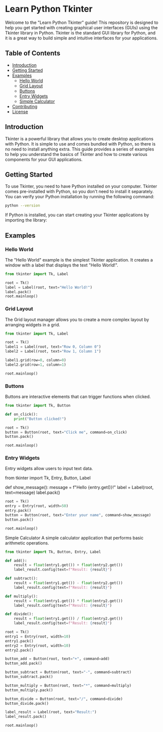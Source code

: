 # Learn Python Tkinter

Welcome to the "Learn Python Tkinter" guide! This repository is designed to help you get started with creating graphical user interfaces (GUIs) using the Tkinter library in Python. Tkinter is the standard GUI library for Python, and it is a great way to build simple and intuitive interfaces for your applications.

## Table of Contents

- [Introduction](#introduction)
- [Getting Started](#getting-started)
- [Examples](#examples)
  - [Hello World](#hello-world)
  - [Grid Layout](#grid-layout)
  - [Buttons](#buttons)
  - [Entry Widgets](#entry-widgets)
  - [Simple Calculator](#simple-calculator)
- [Contributing](#contributing)
- [License](#license)

## Introduction

Tkinter is a powerful library that allows you to create desktop applications with Python. It is simple to use and comes bundled with Python, so there is no need to install anything extra. This guide provides a series of examples to help you understand the basics of Tkinter and how to create various components for your GUI applications.

## Getting Started

To use Tkinter, you need to have Python installed on your computer. Tkinter comes pre-installed with Python, so you don't need to install it separately. You can verify your Python installation by running the following command:

```sh
python --version
```

If Python is installed, you can start creating your Tkinter applications by importing the library:

## Examples

### Hello World

The "Hello World" example is the simplest Tkinter application. It creates a window with a label that displays the text "Hello World!".

```python
from tkinter import Tk, Label

root = Tk()
label = Label(root, text="Hello World!")
label.pack()
root.mainloop()
```

### Grid Layout

The Grid layout manager allows you to create a more complex layout by arranging widgets in a grid.

```python
from tkinter import Tk, Label

root = Tk()
label1 = Label(root, text="Row 0, Column 0")
label2 = Label(root, text="Row 1, Column 1")

label1.grid(row=0, column=0)
label2.grid(row=1, column=1)

root.mainloop()
```

### Buttons

Buttons are interactive elements that can trigger functions when clicked.

```python
from tkinter import Tk, Button

def on_click():
    print("Button clicked!")

root = Tk()
button = Button(root, text="Click me", command=on_click)
button.pack()

root.mainloop()
```

### Entry Widgets

Entry widgets allow users to input text data.


from tkinter import Tk, Entry, Button, Label

def show_message():
    message = f"Hello {entry.get()}!"
    label = Label(root, text=message)
    label.pack()

```python
root = Tk()
entry = Entry(root, width=50)
entry.pack()
button = Button(root, text="Enter your name", command=show_message)
button.pack()

root.mainloop()
```

Simple Calculator
A simple calculator application that performs basic arithmetic operations.

```python
from tkinter import Tk, Button, Entry, Label

def add():
    result = float(entry1.get()) + float(entry2.get())
    label_result.config(text=f"Result: {result}")

def subtract():
    result = float(entry1.get()) - float(entry2.get())
    label_result.config(text=f"Result: {result}")

def multiply():
    result = float(entry1.get()) * float(entry2.get())
    label_result.config(text=f"Result: {result}")

def divide():
    result = float(entry1.get()) / float(entry2.get())
    label_result.config(text=f"Result: {result}")

root = Tk()
entry1 = Entry(root, width=10)
entry1.pack()
entry2 = Entry(root, width=10)
entry2.pack()

button_add = Button(root, text="+", command=add)
button_add.pack()

button_subtract = Button(root, text="-", command=subtract)
button_subtract.pack()

button_multiply = Button(root, text="*", command=multiply)
button_multiply.pack()

button_divide = Button(root, text="/", command=divide)
button_divide.pack()

label_result = Label(root, text="Result:")
label_result.pack()

root.mainloop()
```


